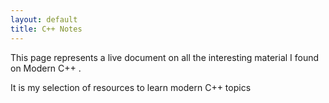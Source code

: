 ```yaml
---
layout: default
title: C++ Notes
---
```


This page represents a live document on all the interesting material
I found on Modern C++ . 

It is my selection of resources to learn modern C++ topics
